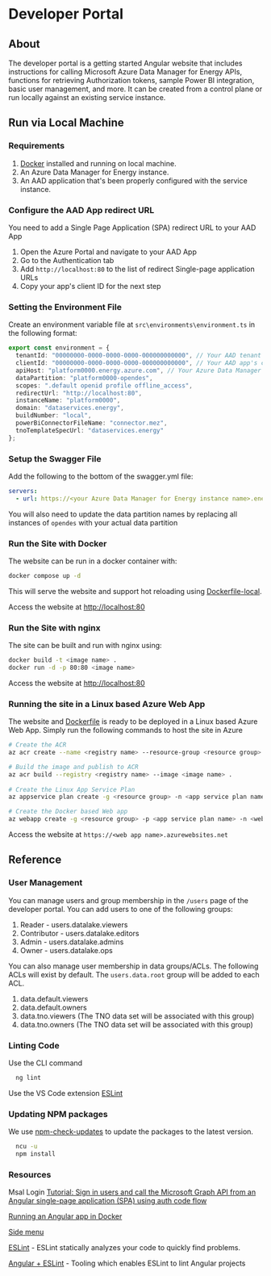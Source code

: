 # Developer Portal

## About

The developer portal is a getting started Angular website that includes instructions for calling Microsoft Azure Data Manager for Energy APIs, functions for retrieving Authorization tokens, sample Power BI integration, basic user management, and more. It can be created from a control plane or run locally against an existing service instance.

## Run via Local Machine

### Requirements

1. [Docker](https://docs.docker.com/desktop/windows/install/) installed and running on local machine.
1. An Azure Data Manager for Energy instance.
1. An AAD application that's been properly configured with the service instance.

### Configure the AAD App redirect URL

You need to add a Single Page Application (SPA) redirect URL to your AAD App

1. Open the Azure Portal and navigate to your AAD App
1. Go to the Authentication tab
1. Add `http://localhost:80` to the list of redirect Single-page application URLs
1. Copy your app's client ID for the next step

### Setting the Environment File

Create an environment variable file at `src\environments\environment.ts` in the following format:

```typescript
export const environment = {
  tenantId: "00000000-0000-0000-0000-000000000000", // Your AAD tenant's ID
  clientId: "00000000-0000-0000-0000-000000000000", // Your AAD app's client ID
  apiHost: "platform0000.energy.azure.com", // Your Azure Data Manager for Energy instance's endpoint
  dataPartition: "platform0000-opendes",
  scopes: ".default openid profile offline_access",
  redirectUrl: "http://localhost:80",
  instanceName: "platform0000",
  domain: "dataservices.energy",
  buildNumber: "local",
  powerBiConnectorFileName: "connector.mez",
  tnoTemplateSpecUrl: "dataservices.energy"
};
```

### Setup the Swagger File

Add the following to the bottom of the swagger.yml file:

```yaml
servers:
  - url: https://<your Azure Data Manager for Energy instance name>.energy.azure.com
```

You will also need to update the data partition names by replacing all instances of `opendes` with your actual data partition

### Run the Site with Docker

The website can be run in a docker container with:

```bash
docker compose up -d
```

This will serve the website and support hot reloading using [Dockerfile-local](Dockerfile-local).

Access the website at <http://localhost:80>

### Run the Site with nginx

The site can be built and run with nginx using:

```bash
docker build -t <image name> .
docker run -d -p 80:80 <image name>
```

Access the website at <http://localhost:80>

### Running the site in a Linux based Azure Web App

The website and [Dockerfile](Dockerfile) is ready to be deployed in a Linux based Azure Web App. Simply run the following commands to host the site in Azure

```bash
# Create the ACR
az acr create --name <registry name> --resource-group <resource group> --sku standard --admin-enabled true --location <region>

# Build the image and publish to ACR
az acr build --registry <registry name> --image <image name> .
 
# Create the Linux App Service Plan
az appservice plan create -g <resource group> -n <app service plan name> --is-linux --location <region>

# Create the Docker based Web app
az webapp create -g <resource group> -p <app service plan name> -n <web app name> -i <registry name>.azurecr.io/<image name>:latest
```

Access the website at `https://<web app name>.azurewebsites.net`

## Reference

### User Management

You can manage users and group membership in the `/users` page of the developer portal. You can add users to one of the following groups:

1. Reader - users.datalake.viewers
1. Contributor - users.datalake.editors
1. Admin - users.datalake.admins
1. Owner - users.datalake.ops

You can also manage user membership in data groups/ACLs. The following ACLs will exist by default. The `users.data.root` group will be added to each ACL.

1. data.default.viewers
1. data.default.owners
1. data.tno.viewers (The TNO data set will be associated with this group)
1. data.tno.owners (The TNO data set will be associated with this group)

### Linting Code

Use the CLI command

```bash
  ng lint
```

Use the VS Code extension [ESLint](https://marketplace.visualstudio.com/items?itemName=dbaeumer.vscode-eslint)

### Updating NPM packages

We use [npm-check-updates](https://www.npmjs.com/package/npm-check-updates) to update the packages to the latest version.

```bash
  ncu -u
  npm install
```

### Resources

Msal Login [Tutorial: Sign in users and call the Microsoft Graph API from an Angular single-page application (SPA) using auth code flow](https://docs.microsoft.com/en-us/azure/active-directory/develop/tutorial-v2-angular-auth-code#sign-in-a-user)

[Running an Angular app in Docker](https://mherman.org/blog/dockerizing-an-angular-app/)

[Side menu](https://www.thecodehubs.com/create-a-responsive-sidebar-menu-with-angular-material/)

[ESLint](https://eslint.org/) - ESLint statically analyzes your code to quickly find problems.

[Angular + ESLint](https://github.com/angular-eslint/angular-eslint#angular-eslint) - Tooling which enables ESLint to lint Angular projects
